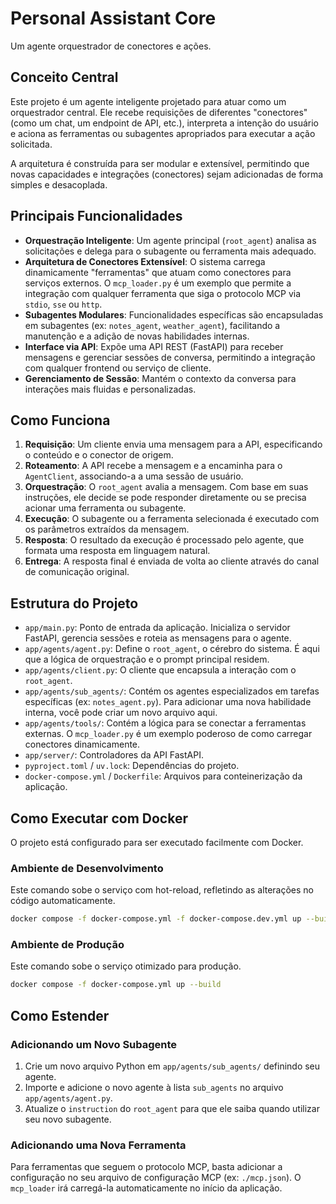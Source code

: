 # Personal Assistant Core

Um agente orquestrador de conectores e ações.

## Conceito Central

Este projeto é um agente inteligente projetado para atuar como um orquestrador central. Ele recebe requisições de diferentes "conectores" (como um chat, um endpoint de API, etc.), interpreta a intenção do usuário e aciona as ferramentas ou subagentes apropriados para executar a ação solicitada.

A arquitetura é construída para ser modular e extensível, permitindo que novas capacidades e integrações (conectores) sejam adicionadas de forma simples e desacoplada.

## Principais Funcionalidades

- **Orquestração Inteligente**: Um agente principal (`root_agent`) analisa as solicitações e delega para o subagente ou ferramenta mais adequado.
- **Arquitetura de Conectores Extensível**: O sistema carrega dinamicamente "ferramentas" que atuam como conectores para serviços externos. O `mcp_loader.py` é um exemplo que permite a integração com qualquer ferramenta que siga o protocolo MCP via `stdio`, `sse` ou `http`.
- **Subagentes Modulares**: Funcionalidades específicas são encapsuladas em subagentes (ex: `notes_agent`, `weather_agent`), facilitando a manutenção e a adição de novas habilidades internas.
- **Interface via API**: Expõe uma API REST (FastAPI) para receber mensagens e gerenciar sessões de conversa, permitindo a integração com qualquer frontend ou serviço de cliente.
- **Gerenciamento de Sessão**: Mantém o contexto da conversa para interações mais fluidas e personalizadas.

## Como Funciona

1.  **Requisição**: Um cliente envia uma mensagem para a API, especificando o conteúdo e o conector de origem.
2.  **Roteamento**: A API recebe a mensagem e a encaminha para o `AgentClient`, associando-a a uma sessão de usuário.
3.  **Orquestração**: O `root_agent` avalia a mensagem. Com base em suas instruções, ele decide se pode responder diretamente ou se precisa acionar uma ferramenta ou subagente.
4.  **Execução**: O subagente ou a ferramenta selecionada é executado com os parâmetros extraídos da mensagem.
5.  **Resposta**: O resultado da execução é processado pelo agente, que formata uma resposta em linguagem natural.
6.  **Entrega**: A resposta final é enviada de volta ao cliente através do canal de comunicação original.

## Estrutura do Projeto

-   `app/main.py`: Ponto de entrada da aplicação. Inicializa o servidor FastAPI, gerencia sessões e roteia as mensagens para o agente.
-   `app/agents/agent.py`: Define o `root_agent`, o cérebro do sistema. É aqui que a lógica de orquestração e o prompt principal residem.
-   `app/agents/client.py`: O cliente que encapsula a interação com o `root_agent`.
-   `app/agents/sub_agents/`: Contém os agentes especializados em tarefas específicas (ex: `notes_agent.py`). Para adicionar uma nova habilidade interna, você pode criar um novo arquivo aqui.
-   `app/agents/tools/`: Contém a lógica para se conectar a ferramentas externas. O `mcp_loader.py` é um exemplo poderoso de como carregar conectores dinamicamente.
-   `app/server/`: Controladores da API FastAPI.
-   `pyproject.toml` / `uv.lock`: Dependências do projeto.
-   `docker-compose.yml` / `Dockerfile`: Arquivos para conteinerização da aplicação.

## Como Executar com Docker

O projeto está configurado para ser executado facilmente com Docker.

### Ambiente de Desenvolvimento

Este comando sobe o serviço com hot-reload, refletindo as alterações no código automaticamente.

```bash
docker compose -f docker-compose.yml -f docker-compose.dev.yml up --build --watch
```

### Ambiente de Produção

Este comando sobe o serviço otimizado para produção.

```bash
docker compose -f docker-compose.yml up --build
```

## Como Estender

### Adicionando um Novo Subagente

1.  Crie um novo arquivo Python em `app/agents/sub_agents/` definindo seu agente.
2.  Importe e adicione o novo agente à lista `sub_agents` no arquivo `app/agents/agent.py`.
3.  Atualize o `instruction` do `root_agent` para que ele saiba quando utilizar seu novo subagente.

### Adicionando uma Nova Ferramenta

Para ferramentas que seguem o protocolo MCP, basta adicionar a configuração no seu arquivo de configuração MCP (ex: `./mcp.json`). O `mcp_loader` irá carregá-la automaticamente no início da aplicação.

